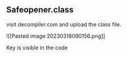 ## Safeopener.class

visit decompiler.com and upload the class file. 

![[Pasted image 20230318090156.png]]

Key is visible in the code
